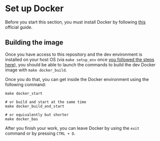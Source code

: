 # Set up Docker

Before you start this section, you must install Docker by following [this](https://docs.docker.com/engine/install/) official guide.

## Building the image

Once you have access to this repository and the dev environment is installed on your host OS (via `make setup_env` once [you followed the steps here](project_setup.md)), you should be able to launch the commands to build the dev Docker image with `make docker_build`.

Once you do that, you can get inside the Docker environment using the following command:

```shell
make docker_start

# or build and start at the same time
make docker_build_and_start

# or equivalently but shorter
make docker_bas
```

After you finish your work, you can leave Docker by using the `exit` command or by pressing `CTRL + D`.

